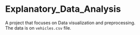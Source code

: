 # Explanatory_Data_Analysis
A project that focuses on Data visualization and preprocessing.<br>
The data is on `vehicles.csv` file.
